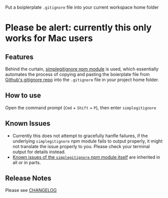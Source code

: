 Put a boiplerplate `.gitignore` file into your current workspace home folder

# Please be alert: currently this only works for Mac users

## Features

Behind the curtain, [simplegitignore npm module](https://www.npmjs.com/package/simplegitignore) is used, which essentially automates the process of copying and pasting the boierplate file from [Github's gitignore repo](https://github.com/github/gitignore) into the `.gitignore` file in your project home folder.

## How to use

Open the command prompt (`Cmd` + `Shift` + `P`), then enter `simplegitignore`

## Known Issues

- Currently this does not attempt to gracefully hanfle failures, if the underlying `simplegitignore` npm module fails to output properly, it might not translate the issue properly to you. Please check your terminal output for details instead.
- [Known issues of the `simplegitignore` npm module itself](https://github.com/Thesephi/simplegitignore#known-caveats) are inherited in all or in parts.

## Release Notes

Please see [CHANGELOG](CHANGELOG.md)
